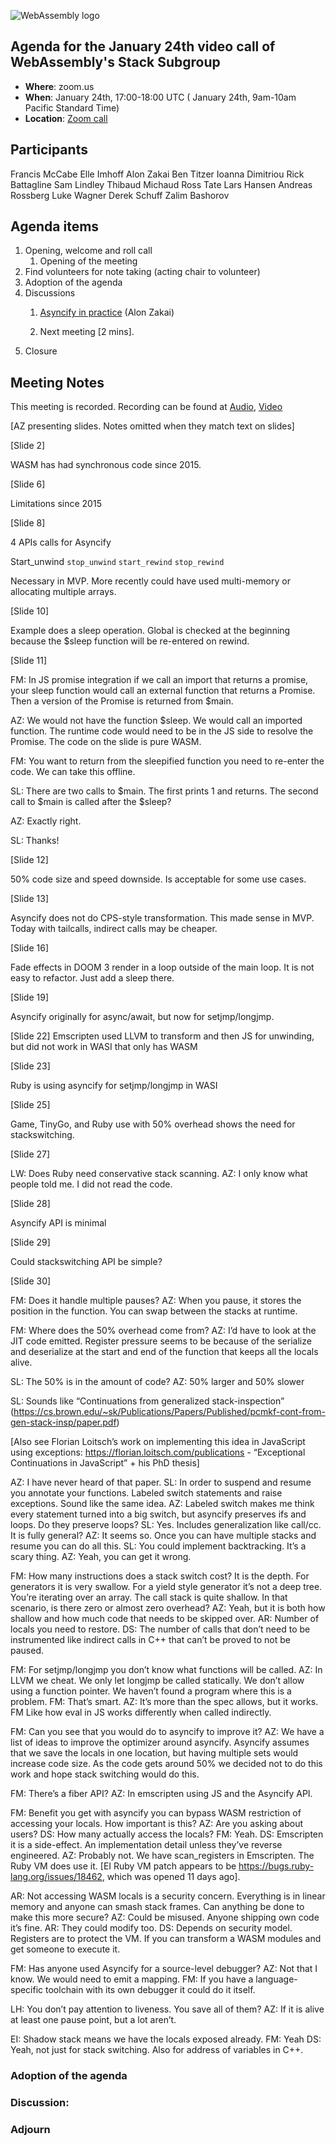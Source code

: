 ![WebAssembly logo](/images/WebAssembly.png)

## Agenda for the January 24th video call of WebAssembly's Stack Subgroup

- **Where**: zoom.us
- **When**:  January 24th, 17:00-18:00 UTC ( January 24th, 9am-10am Pacific Standard Time)
- **Location**: [Zoom call](https://zoom.us/j/91846860726?pwd=NVVNVmpvRVVFQkZTVzZ1dTFEcXgrdz09)


## Participants
Francis McCabe
Elle Imhoff
Alon Zakai
Ben Titzer
Ioanna Dimitriou
Rick Battagline
Sam Lindley
Thibaud Michaud
Ross Tate
Lars Hansen
Andreas Rossberg
Luke Wagner
Derek Schuff
Zalim Bashorov


## Agenda items

1. Opening, welcome and roll call
    1. Opening of the meeting
1. Find volunteers for note taking (acting chair to volunteer)
1. Adoption of the agenda
1. Discussions
   1. [Asyncify in practice]() (Alon Zakai)

   2. Next meeting [2 mins].
1. Closure

## Meeting Notes

This meeting is recorded. Recording can be found at [Audio](https://drive.google.com/file/d/1iE6J01YhPQNVbxXxdIHD_rqj_eAgvt6x/view?usp=sharing), [Video](https://drive.google.com/file/d/1rOVoA4_dGdI_dsRkQi2ou0RIaoCmmY3S/view?usp=sharing)

[AZ presenting slides.  Notes omitted when they match text on slides]

[Slide 2]

WASM has had synchronous code since 2015.

[Slide 6]

Limitations since 2015

[Slide 8]

4 APIs calls for Asyncify

Start_unwind
`stop_unwind`
`start_rewind`
`stop_rewind`

Necessary in MVP. More recently could have used multi-memory or allocating multiple arrays.

[Slide 10]

Example does a sleep operation.  Global is checked at the beginning because the $sleep function will be re-entered on rewind.

[Slide 11]

FM: In JS promise integration if we call an import that returns a promise, your sleep function would call an external function that returns a Promise.  Then a version of the Promise is returned from $main.

AZ: We would not have the function $sleep. We would call an imported function. The runtime code would need to be in the JS side to resolve the Promise.  The code on the slide is pure WASM.

FM: You want to return from the sleepified function you need to re-enter the code.  We can take this offline.

SL: There are two calls to $main.  The first prints 1 and returns.  The second call to $main is called after the $sleep?

AZ: Exactly right.

SL: Thanks!

[Slide 12]

50% code size and speed downside.  Is acceptable for some use cases.


[Slide 13]

Asyncify does not do CPS-style transformation.  This made sense in MVP. Today with tailcalls, indirect calls may be cheaper.

[Slide 16]

Fade effects in DOOM 3 render in a loop outside of the main loop.  It is not easy to refactor. Just add a sleep there.

[Slide 19]

Asyncify originally for async/await, but now for setjmp/longjmp.

[Slide 22]
Emscripten used LLVM to transform and then JS for unwinding, but did not work in WASI that only has WASM

[Slide 23]

Ruby is using asyncify for setjmp/longjmp in WASI

[Slide 25]

Game, TinyGo, and Ruby use with 50% overhead shows the need for stackswitching.

[Slide 27]

LW: Does Ruby need conservative stack scanning.
AZ: I only know what people told me.  I did not read the code.

[Slide 28]

Asyncify API is minimal

[Slide 29]

Could stackswitching API be simple?

[Slide 30]

FM: Does it handle multiple pauses?
AZ: When you pause, it stores the position in the function.  You can swap between the stacks at runtime.

FM: Where does the 50% overhead come from?
AZ: I’d have to look at the JIT code emitted.  Register pressure seems to be because of the serialize and deserialize at the start and end of the function that keeps all the locals alive.

SL: The 50% is in the amount of code?
AZ: 50% larger and 50% slower

SL: Sounds like “Continuations from generalized stack-inspection” (https://cs.brown.edu/~sk/Publications/Papers/Published/pcmkf-cont-from-gen-stack-insp/paper.pdf)

[Also see Florian Loitsch’s work on implementing this idea in JavaScript using exceptions: https://florian.loitsch.com/publications - “Exceptional Continuations in JavaScript” + his PhD thesis]

AZ: I have never heard of that paper.
SL: In order to suspend and resume you annotate your functions.  Labeled switch statements and raise exceptions.  Sound like the same idea.
AZ: Labeled switch makes me think every statement turned into a big switch, but asyncify preserves ifs and loops.  Do they preserve loops?
SL: Yes. Includes generalization like call/cc.  It is fully general?
AZ: It seems so.  Once you can have multiple stacks and resume you can do all this.
SL: You could implement backtracking.  It’s a scary thing.
AZ: Yeah, you can get it wrong.


FM: How many instructions does a stack switch cost?  It is the depth.  For generators it is very swallow. For a yield style generator it’s not a deep tree.  You’re iterating over an array.  The call stack is quite shallow.  In that scenario, is there zero or almost zero overhead?
AZ: Yeah, but it is both how shallow and how much code that needs to be skipped over.
AR: Number of locals you need to restore.
DS: The number of calls that don’t need to be instrumented like indirect calls in C++ that can’t be proved to not be paused.

FM: For setjmp/longjmp you don’t know what functions will be called.
AZ: In LLVM we cheat.  We only let longjmp be called statically.  We don’t allow using a function pointer.  We haven’t found a program where this is a problem.
FM: That’s smart.
AZ: It’s more than the spec allows, but it works.
FM Like how eval in JS works differently when called indirectly.

FM: Can you see that you would do to asyncify to improve it?
AZ: We have a list of ideas to improve the optimizer around asyncify.  Asyncify assumes that we save the locals in one location, but having multiple sets would increase code size.  As the code gets around 50% we decided not to do this work and hope stack switching would do this.

FM: There’s a fiber API?
AZ: In emscripten using JS and the Asyncify API.

FM: Benefit you get with asyncify you can bypass WASM restriction of accessing your locals.  How important is this?
AZ: Are you asking about users?
DS: How many actually access the locals?
FM: Yeah.
DS: Emscripten it is a side-effect.  An implementation detail unless they’ve reverse engineered.
AZ: Probably not. We have scan_registers in Emscripten.  The Ruby VM does use it. [EI Ruby VM patch appears to be https://bugs.ruby-lang.org/issues/18462, which was opened 11 days ago].

AR: Not accessing WASM locals is a security concern.  Everything is in linear memory and anyone can smash stack frames. Can anything be done to make this more secure?
AZ: Could be misused.  Anyone shipping own code it’s fine.
AR: They could modify too.
DS: Depends on security model. Registers are to protect the VM.  If you can transform a WASM modules and get someone to execute it.

FM: Has anyone used Asyncify for a source-level debugger?
AZ: Not that I know.  We would need to emit a mapping.
FM: If you have a language-specific toolchain with its own debugger it could do it itself.

LH: You don’t pay attention to liveness.  You save all of them?
AZ: If it is alive at least one pause point, but a lot aren’t.

EI: Shadow stack means we have the locals exposed already.
FM: Yeah
DS: Yeah, not just for stack switching. Also for address of variables in C++.

### Adoption of the agenda

### Discussion:

### Adjourn


